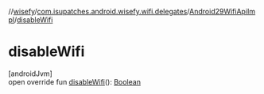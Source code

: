 //[wisefy](../../../index.md)/[com.isupatches.android.wisefy.wifi.delegates](../index.md)/[Android29WifiApiImpl](index.md)/[disableWifi](disable-wifi.md)

# disableWifi

[androidJvm]\
open override fun [disableWifi](disable-wifi.md)(): [Boolean](https://kotlinlang.org/api/latest/jvm/stdlib/kotlin/-boolean/index.html)

